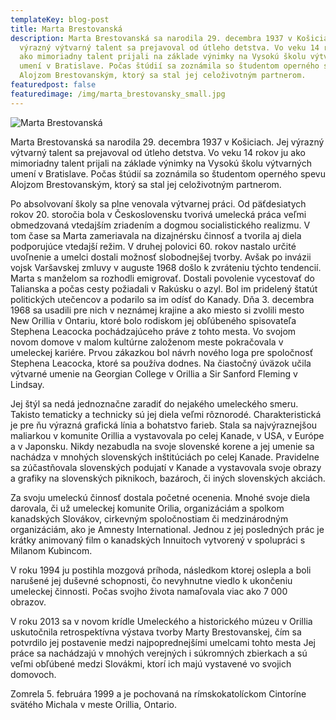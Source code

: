 ```yaml
---
templateKey: blog-post
title: Marta Brestovanská
description: Marta Brestovanská sa narodila 29. decembra 1937 v Košiciach. Jej
  výrazný výtvarný talent sa prejavoval od útleho detstva. Vo veku 14 rokov ju
  ako mimoriadny talent prijali na základe výnimky na Vysokú školu výtvarných
  umení v Bratislave. Počas štúdií sa zoznámila so študentom operného spevu
  Alojzom Brestovanským, ktorý sa stal jej celoživotným partnerom.
featuredpost: false
featuredimage: /img/marta_brestovansky_small.jpg
---
```

![Marta Brestovanská](/img/marta-brestovanky-2022-09-22-0001.jpg "Marta Brestovanská")

Marta Brestovanská sa narodila 29. decembra 1937 v Košiciach. Jej výrazný výtvarný talent sa prejavoval od útleho detstva. Vo veku 14 rokov ju ako mimoriadny talent prijali na základe výnimky na Vysokú školu výtvarných umení v Bratislave. Počas štúdií sa zoznámila so študentom operného spevu Alojzom Brestovanským, ktorý sa stal jej celoživotným partnerom.

Po absolvovaní školy sa plne venovala výtvarnej práci. Od päťdesiatych rokov 20. storočia bola v Československu tvorivá umelecká práca veľmi obmedzovaná vtedajším zriadením a dogmou socialistického realizmu. V tom čase sa Marta zameriavala na dizajnérsku činnosť a tvorila aj diela podporujúce vtedajší režim. V druhej polovici 60. rokov nastalo určité uvoľnenie a umelci dostali možnosť slobodnejšej tvorby. Avšak po invázii vojsk Varšavskej zmluvy v auguste 1968 došlo k zvráteniu týchto tendencií. Marta s manželom sa rozhodli emigrovať. Dostali povolenie vycestovať do Talianska a počas cesty požiadali v Rakúsku o azyl. Bol im pridelený štatút politických utečencov a podarilo sa im odísť do Kanady. Dňa 3. decembra 1968 sa usadili pre nich v neznámej krajine a ako miesto si zvolili mesto New Orillia v Ontariu, ktoré bolo rodiskom jej obľúbeného spisovateľa Stephena Leacocka pochádzajúceho práve z tohto mesta. Vo svojom novom domove v malom kultúrne založenom meste pokračovala v umeleckej kariére. Prvou zákazkou bol návrh nového loga pre spoločnosť Stephena Leacocka, ktoré sa používa dodnes. Na čiastočný úväzok učila výtvarné umenie na Georgian College v Orillia a Sir Sanford Fleming v Lindsay.

Jej štýl sa nedá jednoznačne zaradiť do nejakého umeleckého smeru. Takisto tematicky a technicky sú jej diela veľmi rôznorodé. Charakteristická je pre ňu výrazná grafická línia a bohatstvo farieb. Stala sa najvýraznejšou maliarkou v komunite Orillia a vystavovala po celej Kanade, v USA, v Európe a v Japonsku. Nikdy nezabudla na svoje slovenské korene a jej umenie sa nachádza v mnohých slovenských inštitúciách po celej Kanade. Pravidelne sa zúčastňovala slovenských podujatí v Kanade a vystavovala svoje obrazy a grafiky na slovenských piknikoch, bazároch, či iných slovenských akciách.

Za svoju umeleckú činnosť dostala početné ocenenia. Mnohé svoje diela darovala, či už umeleckej komunite Orilia, organizáciám a spolkom kanadských Slovákov, cirkevným spoločnostiam či medzinárodným organizáciám, ako je Amnesty International. Jednou z jej posledných prác je krátky animovaný film o kanadských Innuitoch vytvorený v spolupráci s Milanom Kubincom.

V roku 1994 ju postihla mozgová príhoda, následkom ktorej oslepla a boli narušené jej duševné schopnosti, čo nevyhnutne viedlo k ukončeniu umeleckej činnosti. Počas svojho života namaľovala viac ako 7 000 obrazov.

V roku 2013 sa v novom krídle Umeleckého a historického múzeu v Orillia uskutočnila retrospektívna výstava tvorby Marty Brestovanskej, čím sa potvrdilo jej postavenie medzi najpoprednejšími umelcami tohto mesta Jej práce sa nachádzajú v mnohých verejných i súkromných zbierkach a sú veľmi obľúbené medzi Slovákmi, ktorí ich majú vystavené vo svojich domovoch.

Zomrela 5. februára 1999 a je pochovaná na rímskokatolíckom Cintoríne svätého Michala v meste Orillia, Ontario.